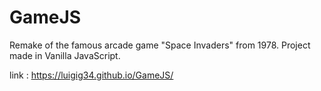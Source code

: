 # GameJS
Remake of the famous arcade game "Space Invaders" from 1978. Project made in Vanilla JavaScript.


link : https://luigig34.github.io/GameJS/
